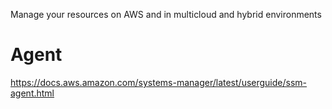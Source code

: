 Manage your resources on AWS and in multicloud and hybrid environments

# Agent
https://docs.aws.amazon.com/systems-manager/latest/userguide/ssm-agent.html

